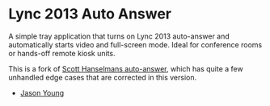 Lync 2013 Auto Answer
=============================
A simple tray application that turns on Lync 2013 auto-answer and automatically starts video and full-screen mode. Ideal for conference rooms or hands-off remote kiosk units.

This is a fork of [Scott Hanselmans auto-answer](https://github.com/shanselman/LyncAutoAnswer), which has quite a few unhandled edge cases that are corrected in this version.

- [Jason Young](http://www.ytechie.com)
